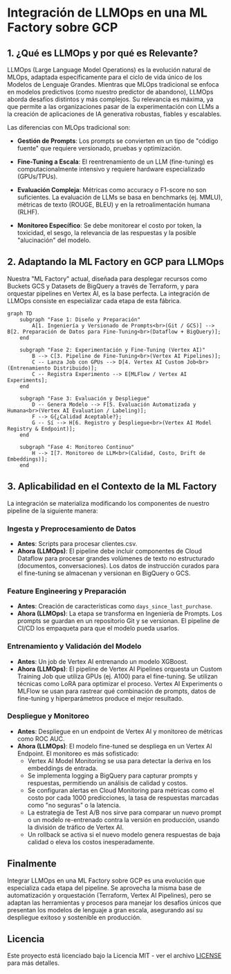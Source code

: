 # Integración de LLMOps en una ML Factory sobre GCP

## 1. ¿Qué es LLMOps y por qué es Relevante?

LLMOps (Large Language Model Operations) es la evolución natural de MLOps, adaptada específicamente para el ciclo de vida único de los Modelos de Lenguaje Grandes. Mientras que MLOps tradicional se enfoca en modelos predictivos (como nuestro predictor de abandono), LLMOps aborda desafíos distintos y más complejos. Su relevancia es máxima, ya que permite a las organizaciones pasar de la experimentación con LLMs a la creación de aplicaciones de IA generativa robustas, fiables y escalables.

Las diferencias con MLOps tradicional son:

- **Gestión de Prompts**: Los prompts se convierten en un tipo de "código fuente" que requiere versionado, pruebas y optimización.

- **Fine-Tuning a Escala**: El reentrenamiento de un LLM (fine-tuning) es computacionalmente intensivo y requiere hardware especializado (GPUs/TPUs).

- **Evaluación Compleja**: Métricas como accuracy o F1-score no son suficientes. La evaluación de LLMs se basa en benchmarks (ej. MMLU), métricas de texto (ROUGE, BLEU) y en la retroalimentación humana (RLHF).

- **Monitoreo Específico**: Se debe monitorear el costo por token, la toxicidad, el sesgo, la relevancia de las respuestas y la posible "alucinación" del modelo.

## 2. Adaptando la ML Factory en GCP para LLMOps

Nuestra "ML Factory" actual, diseñada para desplegar recursos como Buckets GCS y Datasets de BigQuery a través de Terraform, y para orquestar pipelines en Vertex AI, es la base perfecta. La integración de LLMOps consiste en especializar cada etapa de esta fábrica.

```mermaid
graph TD
    subgraph "Fase 1: Diseño y Preparación"
        A[1. Ingeniería y Versionado de Prompts<br>(Git / GCS)] --> B[2. Preparación de Datos para Fine-Tuning<br>(Dataflow + BigQuery)];
    end

    subgraph "Fase 2: Experimentación y Fine-Tuning (Vertex AI)"
        B --> C[3. Pipeline de Fine-Tuning<br>(Vertex AI Pipelines)];
        C -- Lanza Job con GPUs --> D[4. Vertex AI Custom Job<br>(Entrenamiento Distribuido)];
        C -- Registra Experimento --> E[MLFlow / Vertex AI Experiments];
    end

    subgraph "Fase 3: Evaluación y Despliegue"
        D -- Genera Modelo --> F[5. Evaluación Automatizada y Humana<br>(Vertex AI Evaluation / Labeling)];
        F --> G{¿Calidad Aceptable?};
        G -- Sí --> H[6. Registro y Despliegue<br>(Vertex AI Model Registry & Endpoint)];
    end
    
    subgraph "Fase 4: Monitoreo Continuo"
        H --> I[7. Monitoreo de LLM<br>(Calidad, Costo, Drift de Embeddings)];
    end
```

## 3. Aplicabilidad en el Contexto de la ML Factory

La integración se materializa modificando los componentes de nuestro pipeline de la siguiente manera:

### Ingesta y Preprocesamiento de Datos

- **Antes**: Scripts para procesar clientes.csv.
- **Ahora (LLMOps)**: El pipeline debe incluir componentes de Cloud Dataflow para procesar grandes volúmenes de texto no estructurado (documentos, conversaciones). Los datos de instrucción curados para el fine-tuning se almacenan y versionan en BigQuery o GCS.

### Feature Engineering y Preparación

- **Antes**: Creación de características como `days_since_last_purchase`.
- **Ahora (LLMOps)**: La etapa se transforma en Ingeniería de Prompts. Los prompts se guardan en un repositorio Git y se versionan. El pipeline de CI/CD los empaqueta para que el modelo pueda usarlos.

### Entrenamiento y Validación del Modelo

- **Antes**: Un job de Vertex AI entrenando un modelo XGBoost.
- **Ahora (LLMOps)**: El pipeline de Vertex AI Pipelines orquesta un Custom Training Job que utiliza GPUs (ej. A100) para el fine-tuning. Se utilizan técnicas como LoRA para optimizar el proceso. Vertex AI Experiments o MLFlow se usan para rastrear qué combinación de prompts, datos de fine-tuning y hiperparámetros produce el mejor resultado.

### Despliegue y Monitoreo

- **Antes**: Despliegue en un endpoint de Vertex AI y monitoreo de métricas como ROC AUC.
- **Ahora (LLMOps)**: El modelo fine-tuned se despliega en un Vertex AI Endpoint. El monitoreo es más sofisticado:
  - Vertex AI Model Monitoring se usa para detectar la deriva en los embeddings de entrada.
  - Se implementa logging a BigQuery para capturar prompts y respuestas, permitiendo un análisis de calidad y costos.
  - Se configuran alertas en Cloud Monitoring para métricas como el costo por cada 1000 predicciones, la tasa de respuestas marcadas como "no seguras" o la latencia.
  - La estrategia de Test A/B nos sirve para comparar un nuevo prompt o un modelo re-entrenado contra la versión en producción, usando la división de tráfico de Vertex AI.
  - Un rollback se activa si el nuevo modelo genera respuestas de baja calidad o eleva los costos inesperadamente.

## Finalmente

Integrar LLMOps en una ML Factory sobre GCP es una evolución que especializa cada etapa del pipeline. Se aprovecha la misma base de automatización y orquestación (Terraform, Vertex AI Pipelines), pero se adaptan las herramientas y procesos para manejar los desafíos únicos que presentan los modelos de lenguaje a gran escala, asegurando así su despliegue exitoso y sostenible en producción.

## Licencia

Este proyecto está licenciado bajo la Licencia MIT - ver el archivo [LICENSE](LICENSE) para más detalles.
